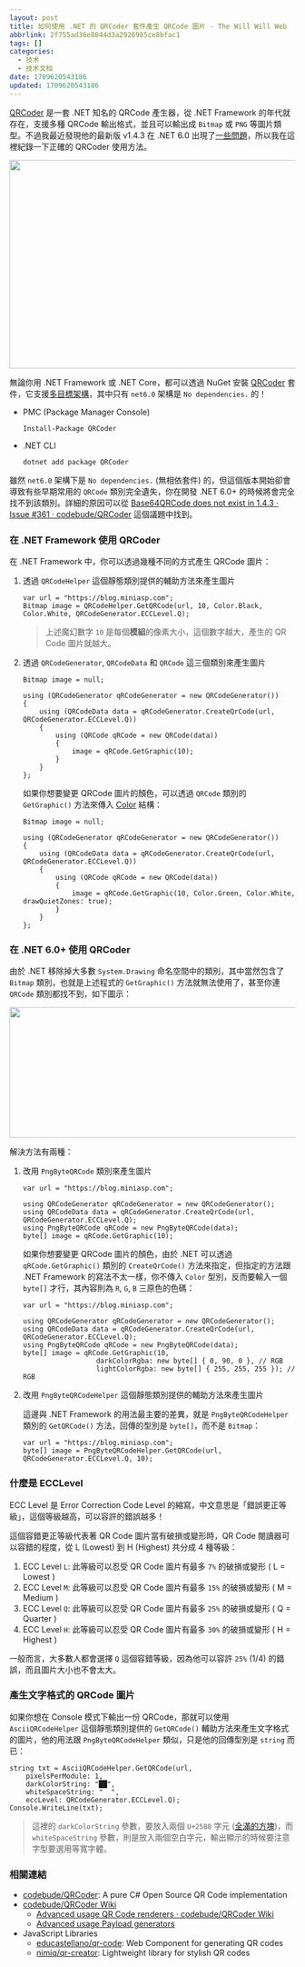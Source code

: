 ```yaml
---
layout: post
title: 如何使用 .NET 的 QRCoder 套件產生 QRCode 圖片 - The Will Will Web
abbrlink: 2f755ad36e8844d3a2926985ce8bfac1
tags: []
categories:
  - 技术
  - 技术文档
date: 1709620543186
updated: 1709620543186
---
```


[QRCoder](https://github.com/codebude/QRCoder/) 是一套 .NET 知名的 QRCode 產生器，從 .NET Framework 的年代就存在，支援多種 QRCode 輸出格式，並且可以輸出成 `Bitmap` 或 `PNG` 等圖片類型。不過我最近發現他的最新版 v1.4.3 在 .NET 6.0 出現了[一些問題](https://github.com/codebude/QRCoder/issues/361#issuecomment-992152570)，所以我在這裡紀錄一下正確的 QRCoder 使用方法。

<img width="699" height="367" src=":/45534177e2af452083e2e5aa01b8cb84"/>

無論你用 .NET Framework 或 .NET Core，都可以透過 NuGet 安裝 [QRCoder](https://www.nuget.org/packages/QRCoder) 套件，它支援[多目標架構](https://www.nuget.org/packages/QRCoder#dependencies-body-tab)，其中只有 `net6.0` 架構是 `No dependencies.` 的！

- PMC (Package Manager Console)

  ```
  Install-Package QRCoder
  ```

- .NET CLI

  ```
  dotnet add package QRCoder
  ```

雖然 `net6.0` 架構下是 `No dependencies.` (無相依套件) 的，但這個版本開始卻會導致有些早期常用的 `QRCode` 類別完全遺失，你在開發 .NET 6.0+ 的時候將會完全找不到該類別。詳細的原因可以從 [Base64QRCode does not exist in 1.4.3 · Issue #361 · codebude/QRCoder](https://github.com/codebude/QRCoder/issues/361#issuecomment-992152570) 這個議題中找到。

### 在 .NET Framework 使用 QRCoder

在 .NET Framework 中，你可以透過幾種不同的方式產生 QRCode 圖片：

1. 透過 `QRCodeHelper` 這個靜態類別提供的輔助方法來產生圖片

   ```
   var url = "https://blog.miniasp.com";
   Bitmap image = QRCodeHelper.GetQRCode(url, 10, Color.Black, Color.White, QRCodeGenerator.ECCLevel.Q);
   ```

   > 上述魔幻數字 `10` 是每個**模組**的像素大小，這個數字越大，產生的 QR Code 圖片就越大。

2. 透過 `QRCodeGenerator`, `QRCodeData` 和 `QRCode` 這三個類別來產生圖片

   ```
   Bitmap image = null;

   using (QRCodeGenerator qRCodeGenerator = new QRCodeGenerator())
   {
       using (QRCodeData data = qRCodeGenerator.CreateQrCode(url, QRCodeGenerator.ECCLevel.Q))
       {
           using (QRCode qRCode = new QRCode(data))
           {
               image = qRCode.GetGraphic(10);
           }
       }
   };
   ```

   如果你想要變更 QRCode 圖片的顏色，可以透過 `QRCode` 類別的 `GetGraphic()` 方法來傳入 [Color](https://learn.microsoft.com/zh-tw/dotnet/api/system.drawing.color?view=net-7.0\&WT.mc_id=DT-MVP-4015686) 結構：

   ```
   Bitmap image = null;

   using (QRCodeGenerator qRCodeGenerator = new QRCodeGenerator())
   {
       using (QRCodeData data = qRCodeGenerator.CreateQrCode(url, QRCodeGenerator.ECCLevel.Q))
       {
           using (QRCode qRCode = new QRCode(data))
           {
               image = qRCode.GetGraphic(10, Color.Green, Color.White, drawQuietZones: true);
           }
       }
   };
   ```

### 在 .NET 6.0+ 使用 QRCoder

由於 .NET 移除掉大多數 `System.Drawing` 命名空間中的類別，其中當然包含了 `Bitmap` 類別，也就是上述程式的 `GetGraphic()` 方法就無法使用了，甚至你連 `QRCode` 類別都找不到，如下圖示：

<img width="699" height="230" src=":/8d913b09fb0546fa9b070d801658c2a2"/>

解決方法有兩種：

1. 改用 `PngByteQRCode` 類別來產生圖片

   ```
   var url = "https://blog.miniasp.com";

   using QRCodeGenerator qRCodeGenerator = new QRCodeGenerator();
   using QRCodeData data = qRCodeGenerator.CreateQrCode(url, QRCodeGenerator.ECCLevel.Q);
   using PngByteQRCode qRCode = new PngByteQRCode(data);
   byte[] image = qRCode.GetGraphic(10);
   ```

   如果你想要變更 QRCode 圖片的顏色，由於 .NET 可以透過 `qRCode.GetGraphic()` 類別的 `CreateQrCode()` 方法來指定，但指定的方法跟 .NET Framework 的寫法不太一樣，你不傳入 `Color` 型別，反而要輸入一個 `byte[]` 才行，其內容則為 `R`, `G`, `B` 三原色的色碼：

   ```
   var url = "https://blog.miniasp.com";

   using QRCodeGenerator qRCodeGenerator = new QRCodeGenerator();
   using QRCodeData data = qRCodeGenerator.CreateQrCode(url, QRCodeGenerator.ECCLevel.Q);
   using PngByteQRCode qRCode = new PngByteQRCode(data);
   byte[] image = qRCode.GetGraphic(10,
                     darkColorRgba: new byte[] { 0, 90, 0 }, // RGB
                     lightColorRgba: new byte[] { 255, 255, 255 }); // RGB
   ```

2. 改用 `PngByteQRCodeHelper` 這個靜態類別提供的輔助方法來產生圖片

   這邊與 .NET Framework 的用法最主要的差異，就是 `PngByteQRCodeHelper` 類別的 `GetQRCode()` 方法，回傳的型別是 `byte[]`，而不是 `Bitmap`：

   ```
   var url = "https://blog.miniasp.com";
   byte[] image = PngByteQRCodeHelper.GetQRCode(url, QRCodeGenerator.ECCLevel.Q, 10);
   ```

### 什麼是 ECCLevel

ECC Level 是 Error Correction Code Level 的縮寫，中文意思是「錯誤更正等級」，這個等級越高，可以容許的錯誤越多！

這個容錯更正等級代表著 QR Code 圖片當有破損或變形時，QR Code 閱讀器可以容錯的程度，從 L (Lowest) 到 H (Highest) 共分成 4 種等級：

1. ECC Level `L`: 此等級可以忍受 QR Code 圖片有最多 `7%` 的破損或變形 ( L = Lowest )
2. ECC Level `M`: 此等級可以忍受 QR Code 圖片有最多 `15%` 的破損或變形 ( M = Medium )
3. ECC Level `Q`: 此等級可以忍受 QR Code 圖片有最多 `25%` 的破損或變形 ( Q = Quarter )
4. ECC Level `H`: 此等級可以忍受 QR Code 圖片有最多 `30%` 的破損或變形 ( H = Highest )

一般而言，大多數人都會選擇 `Q` 這個容錯等級，因為他可以容許 `25%` (1/4) 的錯誤，而且圖片大小也不會太大。

### 產生文字格式的 QRCode 圖片

如果你想在 Console 模式下輸出一份 QRCode，那就可以使用 `AsciiQRCodeHelper` 這個靜態類別提供的 `GetQRCode()` 輔助方法來產生文字格式的圖片，他的用法跟 `PngByteQRCodeHelper` 類似，只是他的回傳型別是 `string` 而已：

```
string txt = AsciiQRCodeHelper.GetQRCode(url,
    pixelsPerModule: 1,
    darkColorString: "██",
    whiteSpaceString: "  ",
    eccLevel: QRCodeGenerator.ECCLevel.Q);
Console.WriteLine(txt);
```

> 這裡的 `darkColorString` 參數，要放入兩個 `U+2588` 字元 ([全滿的方塊](https://zh.wikipedia.org/wiki/%E6%96%B9%E5%A1%8A%E5%85%83%E7%B4%A0))，而 `whiteSpaceString` 參數，則是放入兩個空白字元，輸出顯示的時候要注意字型要選用等寬字體。

### 相關連結

- [codebude/QRCoder](https://github.com/codebude/QRCoder): A pure C# Open Source QR Code implementation
- [codebude/QRCoder Wiki](https://github.com/codebude/QRCoder/wiki)
  - [Advanced usage QR Code renderers · codebude/QRCoder Wiki](https://github.com/codebude/QRCoder/wiki/Advanced-usage---QR-Code-renderers)
  - [Advanced usage Payload generators](https://github.com/codebude/QRCoder/wiki/Advanced-usage---Payload-generators)
- JavaScript Libraries
  - [educastellano/qr-code](https://github.com/educastellano/qr-code): Web Component for generating QR codes
  - [nimiq/qr-creator](https://github.com/nimiq/qr-creator): Lightweight library for stylish QR codes
